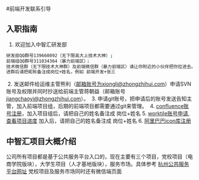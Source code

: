 #前端开发联系引导

## 入职指南
  1. 欢迎加入中智汇研发部
  
  ```sh
  研发部QQ群号139660092（无下限高大上技术大神）;
 前端组QQ群号311034364（暴力前端区）；
 技术微信群（无下限技术大神群）及前端微信群（暴力前端区）请让你附近的小伙伴把你拉进去。
 进群后请把昵称备注成岗位+姓名，例如 前端开发+张三
  ```
  
  2. 发送邮件给运维主管熊利（邮箱账号为xiongli@zhongzhihui.com）申请SVN账号及权限并同时抄送给前端主管蒋朝益（邮箱账号          jiangchaoyi@zhongzhihui.com）。
  3. 申请git账号，把申请后的账号发送告知主管，加入前端项目组，后期的前端项目都需要通过git来管理。
  4. [confluence账号注册](http://192.168.1.10:8090/signup.action?token=5d72afb871b88903)，加入项目组后，请把自己的姓名备注成 岗位+姓名
  5. [worktile账号申请,查看项目进度](https://worktile.com/signin) 加入后，请把自己的姓名备注成 岗位+姓名
  6. [阿里巴巴icon库注册](http://www.iconfont.cn/)

## 中智汇项目大概介绍
公司所有项目都是基于公共服务平台入口的，现在主要有三个项目，党校项目（电商学院版块），大学生项目（人才基地版块），服务市场。具体参考 [杭州公共服务平台网址](http://www.hzecps.org) 党校项目及服务市场同时还有微信端页面

